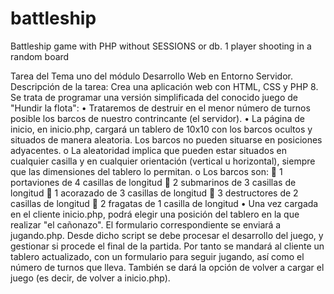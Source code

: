 # battleship
Battleship game with PHP without SESSIONS or db. 1 player shooting in a random board

Tarea del Tema uno del módulo Desarrollo Web en Entorno Servidor.
Descripción de la tarea:
Crea una aplicación web con HTML, CSS y PHP 8. Se trata de programar una versión simplificada del conocido juego de "Hundir la flota":
•	Trataremos de destruir en el menor número de turnos posible los barcos de nuestro contrincante (el servidor).
•	La página de inicio, en inicio.php, cargará un tablero de 10x10 con los barcos ocultos y situados de manera aleatoria. Los barcos no pueden situarse en posiciones adyacentes.
  o	La aleatoridad implica que pueden estar situados en cualquier casilla y en cualquier orientación (vertical u horizontal), siempre que las dimensiones del tablero lo permitan.
  o	Los barcos son:
	1 portaviones de 4 casillas de longitud
	2 submarinos de 3 casillas de longitud
	1 acorazado de 3 casillas de longitud
	3 destructores de 2 casillas de longitud
	2 fragatas de 1 casilla de longitud
•	Una vez cargada en el cliente inicio.php, podrá elegir una posición del tablero en la que realizar "el cañonazo". El formulario correspondiente se enviará a jugando.php. Desde dicho script se debe procesar el desarrollo del juego, y gestionar si procede el final de la partida. Por tanto se mandará al cliente un tablero actualizado, con un formulario para seguir jugando, así como el número de turnos que lleva. También se dará la opción de volver a cargar el juego (es decir, de volver a inicio.php).
